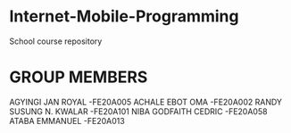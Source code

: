 # Internet-Mobile-Programming
School course repository

# GROUP MEMBERS

AGYINGI JAN ROYAL           -FE20A005
ACHALE EBOT OMA             -FE20A002
RANDY SUSUNG N. KWALAR      -FE20A101
NIBA GODFAITH CEDRIC        -FE20A058
ATABA EMMANUEL              -FE20A013
